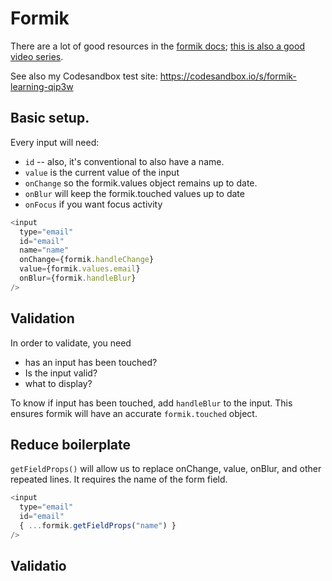 # Formik

There are a lot of good resources in the [formik docs](https://formik.org/docs/overview); [this is also a good video series](https://www.youtube.com/playlist?list=PLC3y8-rFHvwiPmFbtzEWjESkqBVDbdgGu). 

See also my Codesandbox test site: https://codesandbox.io/s/formik-learning-qip3w

## Basic setup.
Every input will need:
* `id` -- also, it's conventional to also have a name. 
* `value` is the current value of the input
* `onChange` so the formik.values object remains up to date.
* `onBlur` will keep the formik.touched values up to date
* `onFocus` if you want focus activity

```js
<input
  type="email"
  id="email"
  name="name"
  onChange={formik.handleChange}
  value={formik.values.email}
  onBlur={formik.handleBlur}
/>
```

## Validation
In order to validate,  you need
* has an input has been touched?
* Is the input valid?
* what to display?

To know if input has been touched, add `handleBlur` to the input. This ensures formik will have an accurate `formik.touched` object.

## Reduce boilerplate

`getFieldProps()` will allow us to replace onChange, value, onBlur, and other repeated lines. It requires the name of the form field. 
```js
<input
  type="email"
  id="email"
  { ...formik.getFieldProps("name") }
/>
```

## Validatio
